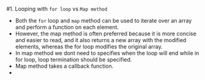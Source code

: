 #1. Looping with `for loop` vs `Map method`
- Both the `for` loop and `map` method can be used to iterate over an array and perform a function on each element.
- However, the map method is often preferred because it is more concise and easier to read, and it also returns a new array with the modified elements, whereas the for loop modifies the original array.
- In map method we dont need to specifies when the loop will end while in for loop, loop termination should be specified.
- Map method takes a callback function.
- 